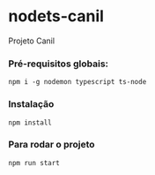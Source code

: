 # nodets-canil

Projeto Canil

### Pré-requisitos globais:
`npm i -g nodemon typescript ts-node`

### Instalação
`npm install`

### Para rodar o projeto
`npm run start`
